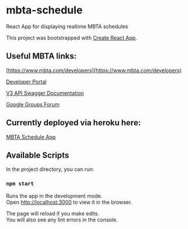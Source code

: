 # mbta-schedule
React App for displaying realtime MBTA schedules

This project was bootstrapped with [Create React App](https://github.com/facebook/create-react-app).

## Useful MBTA links:

[https://www.mbta.com/developers](https://www.mbta.com/developers)

[Developer Portal](https://api-v3.mbta.com/portal)

[V3 API Swagger Documentation](https://api-v3.mbta.com/docs/swagger/index.html)

[Google Groups Forum](https://groups.google.com/forum/#!forum/massdotdevelopers)

## Currently deployed via heroku here:

[MBTA Schedule App](https://crw-mbta-schedule.herokuapp.com/)

## Available Scripts

In the project directory, you can run:

### `npm start`

Runs the app in the development mode.<br>
Open [http://localhost:3000](http://localhost:3000) to view it in the browser.

The page will reload if you make edits.<br>
You will also see any lint errors in the console.
